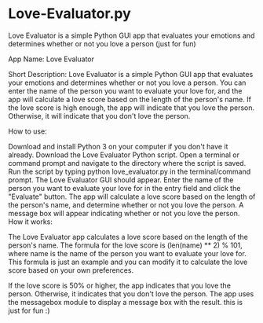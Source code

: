 # Love-Evaluator.py
Love Evaluator is a simple Python GUI app that evaluates your emotions and determines whether or not you love a person (just for fun)

App Name: Love Evaluator

Short Description: Love Evaluator is a simple Python GUI app that evaluates your emotions and determines whether or not you love a person. You can enter the name of the person you want to evaluate your love for, and the app will calculate a love score based on the length of the person's name. If the love score is high enough, the app will indicate that you love the person. Otherwise, it will indicate that you don't love the person.

How to use:

Download and install Python 3 on your computer if you don't have it already.
Download the Love Evaluator Python script.
Open a terminal or command prompt and navigate to the directory where the script is saved.
Run the script by typing python love_evaluator.py in the terminal/command prompt.
The Love Evaluator GUI should appear. Enter the name of the person you want to evaluate your love for in the entry field and click the "Evaluate" button.
The app will calculate a love score based on the length of the person's name, and determine whether or not you love the person.
A message box will appear indicating whether or not you love the person.
How it works:

The Love Evaluator app calculates a love score based on the length of the person's name. The formula for the love score is (len(name) ** 2) % 101, where name is the name of the person you want to evaluate your love for. This formula is just an example and you can modify it to calculate the love score based on your own preferences.

If the love score is 50% or higher, the app indicates that you love the person. Otherwise, it indicates that you don't love the person. The app uses the messagebox module to display a message box with the result.
 this is just for fun :)

